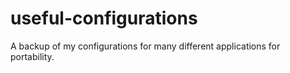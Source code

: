 # useful-configurations
A backup of my configurations for many different applications for portability.
